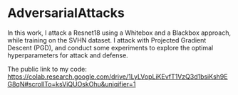 # AdversarialAttacks

In this work, I attack a Resnet18 using a Whitebox and a Blackbox approach, while training on the SVHN dataset. I attack with Projected Gradient Descent (PGD), and conduct some experiments to explore the optimal hyperparameters for attack and defense.

The public link to my code:
https://colab.research.google.com/drive/1LyLVopLiKEvfT1VzQ3d1bsiKsh9EG8qN#scrollTo=ksViQUOskOhu&uniqifier=1
